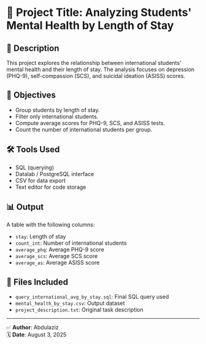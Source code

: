 # 📁 Project Title: Analyzing Students' Mental Health by Length of Stay

## 🧠 Description
This project explores the relationship between international students’ mental health and their length of stay. The analysis focuses on depression (PHQ-9), self-compassion (SCS), and suicidal ideation (ASISS) scores.

## 📌 Objectives
- Group students by length of stay.
- Filter only international students.
- Compute average scores for PHQ-9, SCS, and ASISS tests.
- Count the number of international students per group.

## 🛠️ Tools Used
- SQL (querying)
- Datalab / PostgreSQL interface
- CSV for data export
- Text editor for code storage

## 📊 Output
A table with the following columns:
- `stay`: Length of stay
- `count_int`: Number of international students
- `average_phq`: Average PHQ-9 score
- `average_scs`: Average SCS score
- `average_as`: Average ASISS score

## 📁 Files Included
- `query_international_avg_by_stay.sql`: Final SQL query used
- `mental_health_by_stay.csv`: Output dataset
- `project_description.txt`: Original task description

---

✅ **Author**: Abdulaziz  
🗓️ **Date**: August 3, 2025
